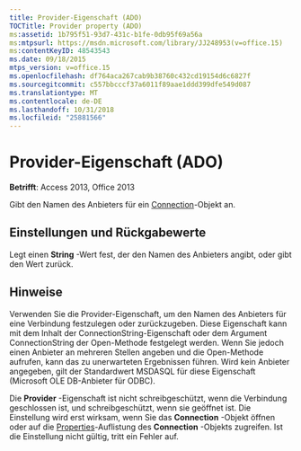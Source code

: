 ```yaml
---
title: Provider-Eigenschaft (ADO)
TOCTitle: Provider property (ADO)
ms:assetid: 1b795f51-93d7-431c-b1fe-0db95f69a56a
ms:mtpsurl: https://msdn.microsoft.com/library/JJ248953(v=office.15)
ms:contentKeyID: 48543543
ms.date: 09/18/2015
mtps_version: v=office.15
ms.openlocfilehash: df764aca267cab9b38760c432cd19154d6c6827f
ms.sourcegitcommit: c557bbcccf37a6011f89aae1ddd399dfe549d087
ms.translationtype: MT
ms.contentlocale: de-DE
ms.lasthandoff: 10/31/2018
ms.locfileid: "25881566"
---
```

# <a name="provider-property-ado"></a>Provider-Eigenschaft (ADO)


**Betrifft**: Access 2013, Office 2013

Gibt den Namen des Anbieters für ein [Connection](connection-object-ado.md)-Objekt an.

## <a name="settings-and-return-values"></a>Einstellungen und Rückgabewerte

Legt einen **String** -Wert fest, der den Namen des Anbieters angibt, oder gibt den Wert zurück.

## <a name="remarks"></a>Hinweise

Verwenden Sie die Provider-Eigenschaft, um den Namen des Anbieters für eine Verbindung festzulegen oder zurückzugeben. Diese Eigenschaft kann mit dem Inhalt der ConnectionString-Eigenschaft oder dem Argument ConnectionString der Open-Methode festgelegt werden. Wenn Sie jedoch einen Anbieter an mehreren Stellen angeben und die Open-Methode aufrufen, kann das zu unerwarteten Ergebnissen führen. Wird kein Anbieter angegeben, gilt der Standardwert MSDASQL für diese Eigenschaft (Microsoft OLE DB-Anbieter für ODBC).

Die **Provider** -Eigenschaft ist nicht schreibgeschützt, wenn die Verbindung geschlossen ist, und schreibgeschützt, wenn sie geöffnet ist. Die Einstellung wird erst wirksam, wenn Sie das **Connection** -Objekt öffnen oder auf die [Properties](properties-collection-ado.md)-Auflistung des **Connection** -Objekts zugreifen. Ist die Einstellung nicht gültig, tritt ein Fehler auf.

